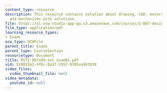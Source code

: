 ```yaml
---
content_type: resource
description: This resource contains solution about drawing, CAD, motors, pneumatics,
  and mechanisms with solutions.
file: https://ol-ocw-studio-app-qa.s3.amazonaws.com/courses/2-007-design-and-manufacturing-i-spring-2009/559019a24f0c8a3729570785aa963939_MIT2_007s09_sol_exam01.pdf
file_type: application/pdf
learning_resource_types:
- Exams
ocw_type: OCWFile
parent_title: Exams
parent_type: CourseSection
resourcetype: Document
title: MIT2_007s09_sol_exam01.pdf
uid: 559019a2-4f0c-8a37-2957-0785aa963939
video_files:
  video_thumbnail_file: null
video_metadata:
  youtube_id: null
---
```

